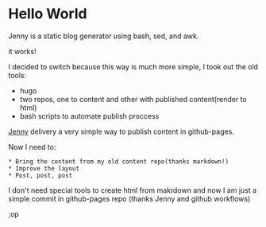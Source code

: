 # Hello World

Jenny is a static blog generator using bash, sed, and awk.

it works!

I decided to switch because this way is much more simple, I took out the old tools:

  * hugo
  * two repos, one to content and other with published content(render to html)
  * bash scripts to automate publish proccess

[Jenny](https://github.com/hmngwy/jenny) delivery a very simple way to publish content in github-pages.

Now I need to:

    * Bring the content from my old content repo(thanks markdown!)
    * Improve the layout
    * Post, post, post

I don't need special tools to create html from makrdown and now I am just a simple commit in github-pages repo
(thanks Jenny and github workflows)


;op